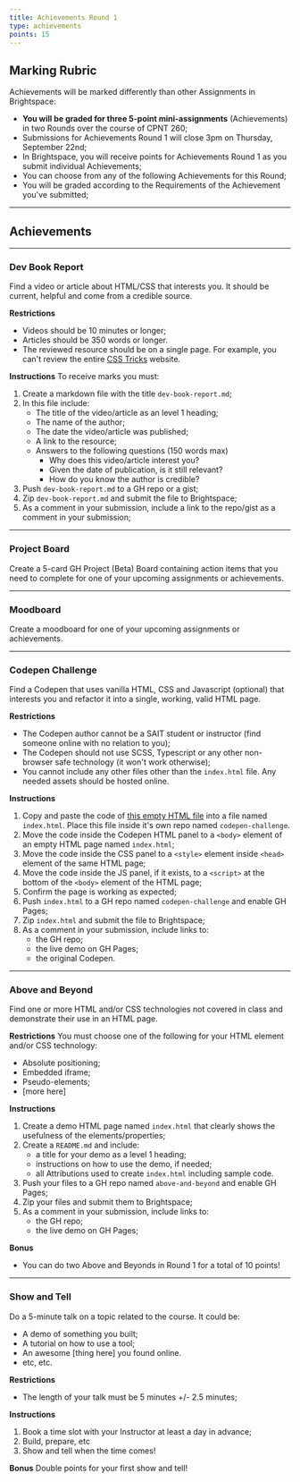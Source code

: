 ```yaml
---
title: Achievements Round 1
type: achievements
points: 15
---
```


## Marking Rubric
Achievements will be marked differently than other Assignments in Brightspace:
- **You will be graded for three 5-point mini-assignments** (Achievements) in two Rounds over the course of CPNT 260;
- Submissions for Achievements Round 1 will close 3pm on Thursday, September 22nd;
- In Brightspace, you will receive points for Achievements Round 1 as you submit individual Achievements;
- You can choose from any of the following Achievements for this Round;
- You will be graded according to the Requirements of the Achievement you've submitted;

---

## Achievements

---

### Dev Book Report
Find a video or article about HTML/CSS that interests you. It should be current, helpful and come from a credible source.

**Restrictions**
- Videos should be 10 minutes or longer;
- Articles should be 350 words or longer.
- The reviewed resource should be on a single page. For example, you can't review the entire [CSS Tricks](https://css-tricks.com/) website.

**Instructions**
To receive marks you must:
1. Create a markdown file with the title `dev-book-report.md`;
2. In this file include:
    - The title of the video/article as an level 1 heading;
    - The name of the author;
    - The date the video/article was published;
    - A link to the resource;
    - Answers to the following questions (150 words max)
        - Why does this video/article interest you?
        - Given the date of publication, is it still relevant?
        - How do you know the author is credible?
3. Push `dev-book-report.md` to a GH repo or a gist;
4. Zip `dev-book-report.md` and submit the file to Brightspace;
5. As a comment in your submission, include a link to the repo/gist as a comment in your submission;

--- 

### Project Board
Create a 5-card GH Project (Beta) Board containing action items that you need to complete for one of your upcoming assignments or achievements.

---

### Moodboard
Create a moodboard for one of your upcoming assignments or achievements.

---

### Codepen Challenge
Find a Codepen that uses vanilla HTML, CSS and Javascript (optional) that interests you and refactor it into a single, working, valid HTML page.

**Restrictions**
- The Codepen author cannot be a SAIT student or instructor (find someone online with no relation to you);
- The Codepen should not use SCSS, Typescript or any other non-browser safe technology (it won't work otherwise);
- You cannot include any other files other than the `index.html` file. Any needed assets should be hosted online.

**Instructions**
1. Copy and paste the code of [this empty HTML file](https://gist.github.com/acidtone/6871979b4f4b04375edb6312dcdba5b7) into a file named `index.html`. Place this file inside it's own repo named `codepen-challenge`.
2. Move the code inside the Codepen HTML panel to a `<body>` element of an empty HTML page named `index.html`;
3. Move the code inside the CSS panel to a `<style>` element inside `<head>` element of the same HTML page;
4. Move the code inside the JS panel, if it exists, to a `<script>` at the bottom of the `<body>` element of the HTML page;
5. Confirm the page is working as expected;
6. Push `index.html` to a GH repo named `codepen-challenge` and enable GH Pages;
7. Zip `index.html` and submit the file to Brightspace;
8. As a comment in your submission, include links to:
    - the GH repo;
    - the live demo on GH Pages;
    - the original Codepen.

---

### Above and Beyond
Find one or more HTML and/or CSS technologies not covered in class and demonstrate their use in an HTML page.

**Restrictions**
You must choose one of the following for your HTML element and/or CSS technology:
- Absolute positioning;
- Embedded iframe;
- Pseudo-elements;
- [more here]

**Instructions**
1. Create a demo HTML page named `index.html` that clearly shows the usefulness of the elements/properties;
2. Create a `README.md` and include:
    - a title for your demo as a level 1 heading;
    - instructions on how to use the demo, if needed;
    - all Attributions used to create `index.html` including sample code.
3. Push your files to a GH repo named `above-and-beyond` and enable GH Pages;
4. Zip your files and submit them to Brightspace;
5. As a comment in your submission, include links to:
    - the GH repo;
    - the live demo on GH Pages;

**Bonus**
- You can do two Above and Beyonds in Round 1 for a total of 10 points!

---

### Show and Tell
Do a 5-minute talk on a topic related to the course. It could be:
- A demo of something you built;
- A tutorial on how to use a tool;
- An awesome [thing here] you found online.
- etc, etc.

**Restrictions**
- The length of your talk must be 5 minutes +/- 2.5 minutes;

**Instructions**
1. Book a time slot with your Instructor at least a day in advance;
2. Build, prepare, etc
3. Show and tell when the time comes!

**Bonus**
Double points for your first show and tell!